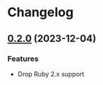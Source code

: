 # Changelog

## [0.2.0](https://www.github.com/at-point/net-http-ntlm/compare/v0.1.0...v0.2.0) (2023-12-04)


### Features

* Drop Ruby 2.x support
